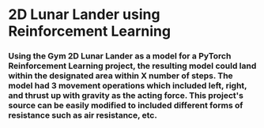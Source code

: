 <h1> 2D Lunar Lander using Reinforcement Learning </h1>

<h3> Using the Gym 2D Lunar Lander as a model for a PyTorch Reinforcement Learning project, the resulting model could land within the designated area within X number of steps. The model had 3 movement operations which included left, right, and thrust up with gravity as the acting force. This project's source can be easily modified to included different forms of resistance such as air resistance, etc. <h3>
